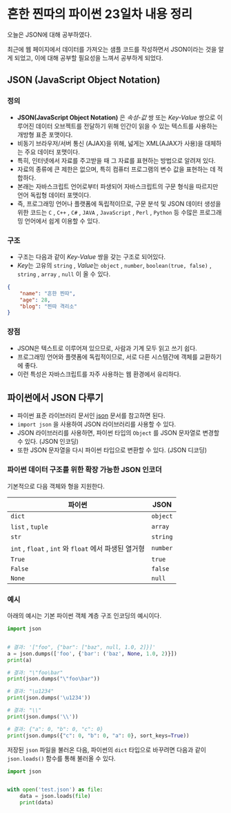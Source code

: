 # 흔한 찐따의 파이썬 23일차 내용 정리
오늘은 JSON에 대해 공부하였다.

최근에 웹 페이지에서 데이터를 가져오는 샘플 코드를 작성하면서 JSON이라는 것을 알게 되었고,
이에 대해 공부할 필요성을 느껴서 공부하게 되었다.

## JSON (JavaScript Object Notation)

### 정의
- **JSON(JavaScript Object Notation)** 은 *속성-값* 쌍 또는 *Key-Value* 쌍으로 이루어진 데이터 오브젝트를 전달하기 위해 인간이 읽을 수 있는 텍스트를 사용하는 개방형 표준 포맷이다.
- 비동기 브라우저/서버 통신 (AJAX)을 위해, 넓게는 XML(AJAX가 사용)을 대체하는 주요 데이터 포맷이다.
- 특히, 인터넷에서 자료를 주고받을 때 그 자료를 표현하는 방법으로 알려져 있다.
- 자료의 종류에 큰 제한은 없으며, 특히 컴퓨터 프로그램의 변수 값을 표현하는 데 적합하다.
- 본래는 자바스크립트 언어로부터 파생되어 자바스크립트의 구문 형식을 따르지만 언어 독립형 데이터 포맷이다.
- 즉, 프로그래밍 언어나 플랫폼에 독립적이므로, 구문 분석 및 JSON 데이터 생성을 위한 코드는 `C` , `C++` , `C#` , `JAVA` , `JavaScript` , `Perl` , `Python` 등 수많은 프로그래밍 언어에서 쉽게 이용할 수 있다.

### 구조
- 구조는 다음과 같이 *Key-Value* 쌍을 갖는 구조로 되어있다.
- *Key*는 고유의 `string` , *Value*는 `object` , `number`, `boolean(true, false)` , `string` , `array` , `null` 이 올 수 있다.
```json
{
    "name": "흔한 찐따",
    "age": 28,
    "blog": "찐따 격리소"
}
```

### 장점
- JSON은 텍스트로 이루어져 있으므로, 사람과 기계 모두 읽고 쓰기 쉽다.
- 프로그래밍 언어와 플랫폼에 독립적이므로, 서로 다른 시스템간에 객체를 교환하기에 좋다.
- 이런 특성은 자바스크립트를 자주 사용하는 웹 환경에서 유리하다.

## 파이썬에서 JSON 다루기
- 파이썬 표준 라이브러리 문서인 [json](https://docs.python.org/ko/3/library/json.html) 문서를 참고하면 된다.
- `import json` 을 사용하여 JSON 라이브러리를 사용할 수 있다.
- JSON 라이브러리를 사용하면, 파이썬 타입의 `Object` 를 JSON 문자열로 변경할 수 있다. (JSON 인코딩)
- 또한 JSON 문자열을 다시 파이썬 타입으로 변환할 수 있다. (JSON 디코딩)

### 파이썬 데이터 구조를 위한 확장 가능한 JSON 인코더
기본적으로 다음 객체와 형을 지원한다.

| 파이썬                                            | JSON     |
| ----------------------------------------------- |----------|
| `dict`                                          | `object` |
| `list` , `tuple`                                | `array`  |
| `str`                                           | `string` |
| `int` , `float` , `int` 와 `float` 에서 파생된 열거형 | `number` |
| `True`                                          | `true`   |
| `False`                                         | `false`  |
| `None`                                          | `null`   |

### 예시
아래의 예시는 기본 파이썬 객체 계층 구조 인코딩의 예시이다.

```python
import json


# 결과: '["foo", {"bar": ["baz", null, 1.0, 2]}]'
a = json.dumps(['foo', {'bar': ('baz', None, 1.0, 2)}])
print(a)

# 결과: "\"foo\bar"
print(json.dumps("\"foo\bar"))

# 결과: "\u1234"
print(json.dumps('\u1234'))

# 결과: "\\"
print(json.dumps('\\'))

# 결과: {"a": 0, "b": 0, "c": 0}
print(json.dumps({"c": 0, "b": 0, "a": 0}, sort_keys=True))
```

저장된 `json` 파일을 불러온 다음, 파이썬의 `dict` 타입으로 바꾸려면 다음과 같이 `json.loads()` 함수를 통해 불러올 수 있다.
```python
import json


with open('test.json') as file:
    data = json.loads(file)
    print(data)
```
